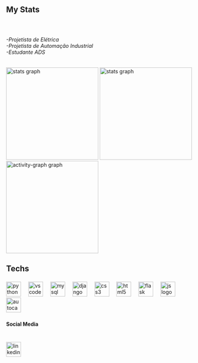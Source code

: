 <h2 align="left">My Stats</h2>

###

<br clear="both">

<h6 align="left">-Projetista de Elétrica<br>-Projetista de Automação Industrial<br>-Estudante ADS</h6>

###

<div align="left">
  <img src="https://github-readme-stats.vercel.app/api?username=Carl0sR0drigues&hide_title=false&hide_rank=false&show_icons=true&include_all_commits=true&count_private=true&disable_animations=false&theme=codeSTACKr&locale=en&hide_border=false&order=1" height="250" alt="stats graph"  />
  <img src="https://github-readme-stats.vercel.app/api/top-langs/?username=Carl0sR0drigues&theme=codeSTACKr" height="250" alt="stats graph"/>
  <img src="https://github-readme-activity-graph.vercel.app/graph?username=Carl0sR0drigues&radius=30&theme=react&area=true&order=5&hide_border=true&hide_title=false&bg_color=0000&line=ffa500&title_color=ffa500&point=FFFF00&area_color=32CD32&color=d3d3d3&custom_title=%20Evolution%20Carlos%20Rodrigues" height="250" alt="activity-graph graph"  />
</div>

###

<h2 align="left">Techs</h2>

###

<div align="left">
  <img src="https://cdn.jsdelivr.net/gh/devicons/devicon/icons/python/python-original.svg" height="40" alt="python logo"  />
  <img width="12" />
  <img src="https://cdn.jsdelivr.net/gh/devicons/devicon/icons/vscode/vscode-original.svg" height="40" alt="vscode logo"  />
  <img width="12" />
  <img src="https://cdn.jsdelivr.net/gh/devicons/devicon/icons/mysql/mysql-original.svg" height="40" alt="mysql logo"  />
  <img width="12" />
  <img src="https://cdn.jsdelivr.net/gh/devicons/devicon/icons/django/django-plain.svg" height="40" alt="django logo"  />
  <img width="12" />
  <img src="https://cdn.jsdelivr.net/gh/devicons/devicon/icons/css3/css3-original.svg" height="40" alt="css3 logo"  />
  <img width="12" />
  <img src="https://cdn.jsdelivr.net/gh/devicons/devicon/icons/html5/html5-original.svg" height="40" alt="html5 logo"  />
  <img width="12" />
  <img src="https://skillicons.dev/icons?i=flask" height="40" alt="flask logo"  />
  <img width="12" />
  <img src="https://skillicons.dev/icons?i=js" height="40" alt="js logo"  />
    <img width="12" />
  <img src="https://skillicons.dev/icons?i=autocad" height="40" alt="autocad logo"  />
  
</div>

###

<h4 align="left">Social Media</h4>

###

<br clear="both">

<div align="left">
  <a href="https://www.linkedin.com/in/antonio-rodrigues-62428b195/" target="_blank">
    <img src="https://img.shields.io/static/v1?message=LinkedIn&logo=linkedin&label=&color=0077B5&logoColor=white&labelColor=&style=for-the-badge" height="40" alt="linkedin logo"  />
  </a>
</div>

###
